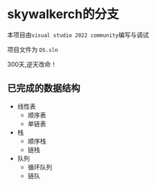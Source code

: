 # skywalkerch的分支
本项目由`visual studio 2022 community`编写与调试
  
项目文件为 `DS.sln`
 
300天,逆天改命！
## 已完成的数据结构
- 线性表
    - 顺序表
    - 单链表
- 栈
    - 顺序栈
    - 链栈
- 队列
    - 循环队列
    - 链队
